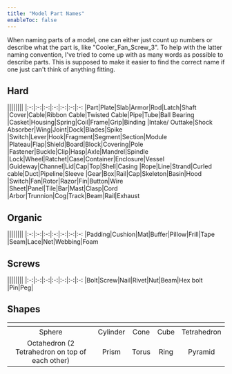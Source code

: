 ```yaml
---
title: "Model Part Names"
enableToc: false
---
```

When naming parts of a model, one can either just count up numbers or describe what the part is, like "Cooler_Fan_Screw_3". To help with the latter naming convention, I've tried to come up with as many words as possible to describe parts. This is supposed to make it easier to find the correct name if one just can't think of anything fitting.

## Hard
|<!-- -->|<!-- -->|<!-- -->|<!-- -->|<!-- -->|<!-- -->|<!-- -->|<!-- -->
|:-:|:-:|:-:|:-:|:-:|:-:|:-:
|Part|Plate|Slab|Armor|Rod|Latch|Shaft
|Cover|Cable|Ribbon Cable|Twisted Cable|Pipe|Tube|Ball Bearing
|Casket|Housing|Spring|Coil|Frame|Grip|Binding
|Intake/ Outtake|Shock Absorber|Wing|Joint|Dock|Blades|Spike
|Switch|Lever|Hook|Fragment|Segment|Section|Module
|Plateau|Flap|Shield|Board|Block|Covering|Pole
|Fastener|Buckle|Clip|Hasp|Axle|Mandrel|Spindle
|Lock|Wheel|Ratchet|Case|Container|Enclosure|Vessel
|Guideway|Channel|Lid|Cap|Top|Shell|Casing
|Rope|Line|Strand|Curled cable|Duct|Pipeline|Sleeve
|Gear|Box|Rail|Cap|Skeleton|Basin|Hood
|Switch|Fan|Rotor|Razor|Fin|Button|Wire
|Sheet|Panel|Tile|Bar|Mast|Clasp|Cord
|Arbor|Trunnion|Cog|Track|Beam|Rail|Exhaust


## Organic
|<!-- -->|<!-- -->|<!-- -->|<!-- -->|<!-- -->|<!-- -->|<!-- -->|<!-- -->
|:-:|:-:|:-:|:-:|:-:|:-:|:-:
|Padding|Cushion|Mat|Buffer|Pillow|Frill|Tape
|Seam|Lace|Net|Webbing|Foam


## Screws
|<!-- -->|<!-- -->|<!-- -->|<!-- -->|<!-- -->|<!-- -->|<!-- -->|<!-- -->
|:-:|:-:|:-:|:-:|:-:|:-:|:-:
|Bolt|Screw|Nail|Rivet|Nut|Beam|Hex bolt
|Pin|Peg|


## Shapes
|<!-- -->|<!-- -->|<!-- -->|<!-- -->|<!-- -->
|:-:|:-:|:-:|:-:|:-:
|Sphere|Cylinder|Cone|Cube|Tetrahedron|
|Octahedron (2 Tetrahedron on top of each other)|Prism|Torus|Ring|Pyramid|
